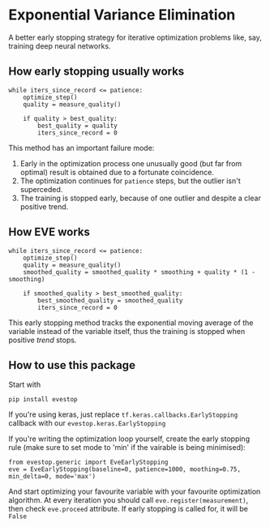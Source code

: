 # Exponential Variance Elimination

A better early stopping strategy for iterative optimization problems like, say, training deep neural networks.

## How early stopping usually works

```
while iters_since_record <= patience:
    optimize_step()
    quality = measure_quality()

    if quality > best_quality:
        best_quality = quality
        iters_since_record = 0
```

This method has an important failure mode: 
1. Early in the optimization process one unusually good (but far from optimal) result is obtained due to a fortunate coincidence.
2. The optimization continues for `patience` steps, but the outlier isn't superceded.
3. The training is stopped early, because of one outlier and despite a clear positive trend.

## How EVE works

```
while iters_since_record <= patience:
    optimize_step()
    quality = measure_quality()
    smoothed_quality = smoothed_quality * smoothing + quality * (1 - smoothing)

    if smoothed_quality > best_smoothed_quality:
        best_smoothed_quality = smoothed_quality
        iters_since_record = 0
```

This early stopping method tracks the exponential moving average of the variable instead of the variable itself, thus the training is stopped when positive *trend* stops.


## How to use this package

Start with

```
pip install evestop
```

If you're using keras, just replace `tf.keras.callbacks.EarlyStopping` callback with our `evestop.keras.EarlyStopping` 

If you're writing the optimization loop yourself, create the early stopping rule (make sure to set mode to 'min' if the vairable is being minimised):

```
from evestop.generic import EveEarlyStopping
eve = EveEarlyStopping(baseline=0, patience=1000, moothing=0.75, min_delta=0, mode='max')
```

And start optimizing your favourite variable with your favourite optimization algorithm.
At every iteration you should call `eve.register(measurement)`, then check `eve.proceed` attribute. If early stopping is called for, it will be `False`